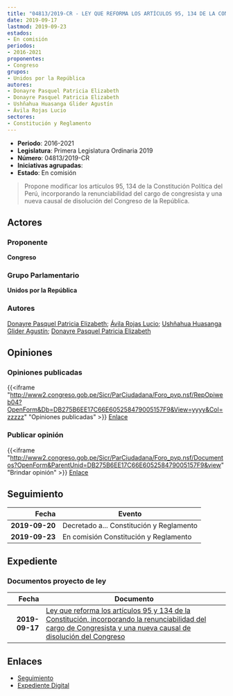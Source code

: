 ```yaml
---
title: "04813/2019-CR - LEY QUE REFORMA LOS ARTÍCULOS 95, 134 DE LA CONSTITUCIÓN, INCORPORANDO LA RENUNCIABILIDAD DEL CARGO DE CONGRESISTA Y UNA NUEVA CAUSAL DE DISOLUCIÓN DEL CONGRESO DE LA REPÚBLICA"
date: 2019-09-17
lastmod: 2019-09-23
estados:
- En comisión
periodos:
- 2016-2021
proponentes:
- Congreso
grupos:
- Unidos por la República
autores:
- Donayre Pasquel Patricia Elizabeth
- Donayre Pasquel Patricia Elizabeth
- Ushñahua Huasanga Glider Agustín
- Ávila Rojas Lucio
sectores:
- Constitución y Reglamento
---
```

- **Periodo**: 2016-2021
- **Legislatura**: Primera Legislatura Ordinaria 2019
- **Número**: 04813/2019-CR
- **Iniciativas agrupadas**: 
- **Estado**: En comisión

> Propone modificar los artículos 95, 134 de la Constitución Política del Perú, incorporando la renunciabilidad del cargo de congresista y una nueva causal de disolución del Congreso de la República.


## Actores

### Proponente

**Congreso**

### Grupo Parlamentario

**Unidos por la República**

### Autores

[Donayre Pasquel Patricia Elizabeth](mailto:mailto:pdonayre@congreso.gob.pe); [Ávila Rojas Lucio](mailto:mailto:lavilar@congreso.gob.pe); [Ushñahua Huasanga Glider Agustín](mailto:mailto:gushnahua@congreso.gob.pe); [Donayre Pasquel Patricia Elizabeth](mailto:mailto:pdonayre@congreso.gob.pe)

## Opiniones

### Opiniones publicadas

{{<iframe "http://www2.congreso.gob.pe/Sicr/ParCiudadana/Foro_pvp.nsf/RepOpiweb04?OpenForm&Db=DB275B6EE17C66E605258479005157F9&View=yyyy&Col=zzzzz" "Opiniones publicadas" >}}
[Enlace](http://www2.congreso.gob.pe/Sicr/ParCiudadana/Foro_pvp.nsf/RepOpiweb04?OpenForm&Db=DB275B6EE17C66E605258479005157F9&View=yyyy&Col=zzzzz)

### Publicar opinión

{{<iframe "http://www2.congreso.gob.pe/Sicr/ParCiudadana/Foro_pvp.nsf/Documentos?OpenForm&ParentUnid=DB275B6EE17C66E605258479005157F9&view" "Brindar opinión" >}}
[Enlace](http://www2.congreso.gob.pe/Sicr/ParCiudadana/Foro_pvp.nsf/Documentos?OpenForm&ParentUnid=DB275B6EE17C66E605258479005157F9&view)


## Seguimiento

| Fecha | Evento |
|------:|--------|
| **2019-09-20** | Decretado a... Constitución y Reglamento |
| **2019-09-23** | En comisión Constitución y Reglamento |

## Expediente

### Documentos proyecto de ley

| Fecha | Documento |
|------:|-----------|
| **2019-09-17** | [Ley que reforma los artículos 95 y 134 de la Constitución, incorporando la renunciabilidad del cargo de Congresista y una nueva causal de disolución del Congreso](http://www.leyes.congreso.gob.pe/Documentos/2016_2021/Proyectos_de_Ley_y_de_Resoluciones_Legislativas/PL04813_20190917.pdf) |

## Enlaces

- [Seguimiento](http://www2.congreso.gob.pe/Sicr/TraDocEstProc/CLProLey2016.nsf/f7fff46988ca05b1052578e100829cc7/38ef21dec4e847e40525847900600792?OpenDocument)
- [Expediente Digital](http://www2.congreso.gob.pe/Sicr/TraDocEstProc/Expvirt_2011.nsf/visbusqptramdoc1621/04813?opendocument)

